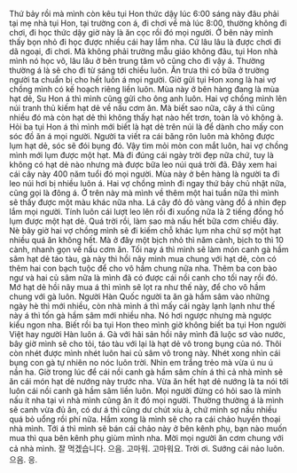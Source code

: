 Thứ bảy rồi mà mình còn kêu tụi Hon thức dậy lúc 6:00 sáng này đâu phải tại mẹ nhà tụi Hon, tại trường con á, đi chơi về mà lúc 8:00, thường không đi chơi, đi học thức dậy giờ này là ăn cọc rồi đó mọi người. Ở bên này mình thấy bọn nhỏ đi học được nhiều cái hay lắm nha. Cứ lâu lâu là được chơi đi dã ngoại, đi chơi. Mà không phải trường mẫu giáo không đâu, tụi Hon nhà mình nó học võ, lâu lâu ở bên trung tâm võ cũng cho đi vậy á. Thường thường á là sẽ cho đi từ sáng tới chiều luôn. Ăn trưa thì có bữa ở trường người ta chuẩn bị cho hết luôn á mọi người. Giờ gửi tụi Hon xong là hai vợ chồng mình có kế hoạch riêng liền luôn. Mùa này ở bên hàng đang là mùa hạt dẻ, Su Hon á thì mình cũng gửi cho ông anh luôn. Hai vợ chồng mình lên núi tranh thủ kiếm hạt dẻ về nấu cơm ăn. Mà biết sao nữa, cây á thì cũng nhiều đó mà còn hạt dẻ thì không thấy hạt nào hết trơn, toàn là vỏ không à. Hỏi ba tụi Hon á thì mình mới biết là hạt dẻ trên núi là để dành cho mấy con sóc đồ ăn á mọi người. Người ta viết ra cái băng rôn luôn mà không được lụm hạt dẻ, sóc sẽ đói bụng đó. Vậy tìm mỏi mòn con mắt luôn, hai vợ chồng mình mới lụm được một hạt. Mà đi đúng cái ngày trời đẹp nữa chứ, tuy là không có hạt dẻ nào nhưng mà được bữa leo núi quá trời đã. Đây xem hai cái cây này 400 năm tuổi đó mọi người. Mùa này ở bên hàng là người ta đi leo núi hơi bị nhiều luôn á. Hai vợ chồng mình đi ngay thứ bảy chủ nhật nữa, cũng gọi là đông á. Ở trên này mà mình về thêm một hai tuần nữa thì mình sẽ thấy được một màu khác nữa nha. Lá cây đỏ đỏ vàng vàng đồ á nhìn đẹp lắm mọi người. Tính luôn cái lượt leo lên rồi đi xuống nữa là 2 tiếng đồng hồ lụm được một hạt dẻ. Quá trời rồi, làm sao mà nấu hết bữa cơm chiều đây. Nè bây giờ hai vợ chồng mình sẽ đi kiếm chỗ khác lụm nha chứ sợ một hạt nhiều quá ăn không hết. Mà ở đây một bịch nhỏ thì năm cành, bịch to thì 10 cành, nhanh gọn về nấu cơm ăn. Tối nay á thì mình sẽ làm món canh gà hầm sâm hạt dẻ táo tàu, gà này thì hồi nãy mình mua chung với hạt dẻ, còn có thêm hai con bạch tuộc để cho vô hầm chung nữa nha. Thêm ba con bào ngư và hai củ sâm nữa là mình đã có được cái nồi canh cho tối nay rồi đó. Mớ hạt dẻ hồi nãy mua á thì mình sẽ lọt ra như thế này, để cho vô hầm chung với gà luôn. Người Hàn Quốc người ta ăn gà hầm sâm vào những ngày hè thì mới nhiều, còn nhà mình á thì mấy cái ngày lạnh lạnh như thế này á thì tốn gà hầm sâm mới nhiều nha. Nó hơi ngược nhưng mà ngược kiểu ngon nha. Biết rồi ba tụi Hon theo mình giờ không biết ba tụi Hon người Việt hay người Hàn luôn á. Gà với hải sản hồi nãy mình đã luộc sơ vào nước, bây giờ mình sẽ cho tỏi, táo tàu với lại là hạt dẻ vô trong bụng của nó. Thôi còn nhét được mình nhét luôn hai củ sâm vô trong này. Nhét xong nhìn cái bụng con gà tự nhiên no nóc luôn trời. Nhìn em trắng trẻo mà vừa ú nu ú nần ha. Giờ trong lúc để cái nồi canh gà hầm sâm chín á thì cả nhà mình sẽ ăn cái món hạt dẻ nướng này trước nha. Vừa ăn hết hạt dẻ nướng là ta nói tới luôn cái nồi canh gà hầm sâm liền luôn. Mọi người đừng có hỏi sao là mình nấu ít nha tại vì nhà mình cũng ăn ít đó mọi người. Thường thường á là mình sẽ canh vừa đủ ăn, có dư á thì cũng dư chút xíu à, chứ mình sợ nấu nhiều quá bỏ uổng rồi phí nữa. Hầm xong là mình sẽ cho ra cái chảo huyền thoại nhà mình. Tới á thì mình sẽ bán cái chảo này ở bên kênh phụ, bạn nào muốn mua thì qua bên kênh phụ giùm mình nha. Mời mọi người ăn cơm chung với cả nhà mình. 잘 먹겠습니다. 으음. 고마워. 고마워요. Trời ơi. Sướng cái nảo luôn. 으음. 응.